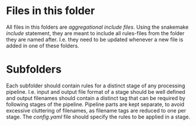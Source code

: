 # Files in this folder

All files in this folders are *aggregational include files*. Using the snakemake *include* statement, they are meant to include all rules-files from the folder they are named after. I.e. they need to be updated whenever a new file is added in one of these folders.

# Subfolders

Each subfolder should contain rules for a distinct stage of any processing pipeline. I.e. input and output file format of a stage should be well defined and output filenames should contain a distinct tag that can be required by following stages of the pipeline. Pipeline parts are kept separate, to avoid excessive cluttering of filenames, as filename tags are reduced to one per stage. The *config.yaml* file should specify the rules to be applied in a stage.
